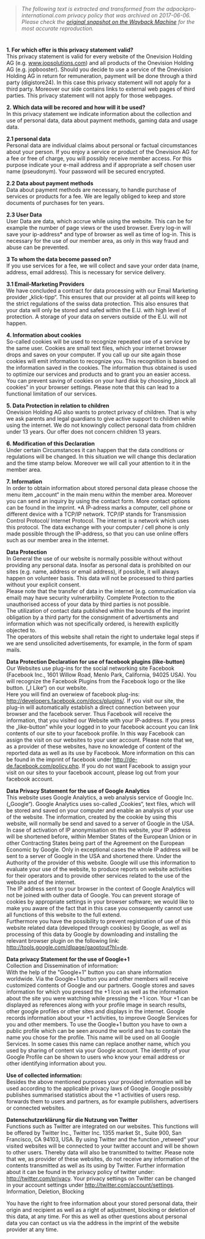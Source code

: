 > *The following text is extracted and transformed from the adpackpro-international.com privacy policy that was archived on 2017-06-06. Please check the [original snapshot on the Wayback Machine](https://web.archive.org/web/20170606165602id_/http%3A//www.adpackpro-international.com/%3Fpid%3D1000156) for the most accurate reproduction.*

# 

**1\. For which offer is this privacy statement valid?**   
This privacy statement is valid for every website of the Onevision Holding AG (e.g. www.jopsolutions.com) and all products of the Onevision Holding AG (e.g. jopbooster). Should you decide to use a service of the Onevision Holding AG in return for remuneration, payment will be done through a third party (digistore24). In this case this privacy statement will not apply for a third party. Moreover our side contains links to external web pages of third parties. This privacy statement will not apply for those webpages. 

**2\. Which data will be recored and how will it be used?**   
In this privacy statement we indicate information about the collection and use of personal data, data about payment methods, gaming data and usage data. 

**2.1 personal data**   
Personal data are individual claims about personal or factual circumstances about your person. If you enjoy a service or product of the Onevision AG for a fee or free of charge, you will possibly receive member access. For this purpose indicate your e-mail address and if appropriate a self chosen user name (pseudonym). Your password will be secured encrypted. 

**2.2 Data about payment methods**   
Data about payment methods are necessary, to handle purchase of services or products for a fee. We are legally obliged to keep and store documents of purchases for ten years. 

**2.3 User Data**   
User Data are data, which accrue while using the website. This can be for example the number of page views or the used browser. Every log-in will save your ip-address* and type of browser as well as time of log-in. This is necessary for the use of our member area, as only in this way fraud and abuse can be prevented. 

**3 To whom the data become passed on?**   
If you use services for a fee, we will collect and save your order data (name, address, email address). This is necessary for service delivery. 

**3.1 Email-Marketing Providers**   
We have concluded a contract for data processing with our Email Marketing provider „klick-tipp“. This ensures that our provider at all points will keep to the strict regulations of the swiss data protection. This also ensures that your data will only be stored and safed within the E.U. with high level of protection. A storage of your data on servers outside of the E.U. will not happen. 

**4\. Information about cookies**   
So-called cookies will be used to recognize repeated use of a service by the same user. Cookies are small text files, which your internet browser drops and saves on your computer. If you call up our site again those cookies will emit information to recognize you. This recognition is based on the information saved in the cookies. The information thus obtained is used to optimize our services and products and to grant you an easier access. You can prevent saving of cookies on your hard disk by choosing „block all cookies“ in your browser settings. Please note that this can lead to a functional limitation of our services. 

**5\. Data Protection in relation to children**   
Onevision Holding AG also wants to protect privacy of children. That is why we ask parents and legal guardians to give active support to children while using the internet. We do not knowingly collect personal data from children under 13 years. Our offer does not concern children 13 years. 

**6\. Modification of this Declaration**   
Under certain Circumstances it can happen that the data conditions or regulations will be changed. In this situation we will change this declaration and the time stamp below. Moreover we will call your attention to it in the member area. 

**7\. Information**   
In order to obtain information about stored personal data please choose the menu item „account“ in the main menu within the member area. Moreover you can send an inquiry by using the contact form. More contact options can be found in the imprint. *A IP-adress marks a computer, cell phone or different device with a TCP/IP network. TCP/IP stands for Transmission Control Protocol/ Internet Protocol. The internet is a network which uses this protocol. The data exchange with your computer / cell phone is only made possible through the IP-address, so that you can use online offers such as our member area in the internet. 

**Data Protection**   
In General the use of our website is normally possible without without providing any personal data. Insofar as personal data is prohibited on our sites (e.g. name, address or email address), if possible, it will always happen on volunteer basis. This data will not be processed to third parties without your explicit consent.   
Please note that the transfer of data in the internet (e.g. communication via email) may have security vulnerarbility. Complete Protection to the unauthorised access of your data by third parties is not possible.   
The utilization of contact data published within the bounds of the imprint obligation by a third party for the consignment of advertisments and information which was not specifically ordered, is herewith explicitly objected to.   
The operators of this website shall retain the right to undertake legal steps if we are send unsolicited advertisements, for example, in the form of spam mails. 

**Data Protection Declaration for use of facebook plugins (like-button)**   
Our Websites use plug-ins for the social networking site Facebook (Facebook Inc., 1601 Willow Road, Menlo Park, California, 94025 USA). You will recognize the Facebook Plugins from the Facebook logo or the like button. („I Like“) on our website.   
Here you will find an overwiew of facebook plug-ins: http://developers.facebook.com/docs/plugins/. If you visit our site, the plug-in will automatically establish a direct connection between your browser and the facebook server. Thus Facebook will receive the information, that you visited our Website with your IP-address. If you press the „like-button“ while your logged in to your facebook account you can link contents of our site to your facebook profile. In this way Facebook can assign the visit on our websites to your user account. Please note that we, as a provider of these websites, have no knowledge of content of the reported data as well as its use by Facebook. More information on this can be found in the imprint of facebook under http://de-de.facebook.com/policy.php. If you do not want Facebook to assign your visit on our sites to your facebook account, please log out from your facebook account. 

**Data Privacy Statement for the use of Google Analytics**   
This website uses Google Analytics, a web analysis service of Google Inc. („Google“). Google Analytics uses so-called „Cookies“, text files, which will be stored and saved on your computer and enable an analysis of your use of the website. The information, created by the cookie by using this website, will normally be send and saved to a server of Google in the USA. In case of activation of IP anonymisation on this website, your IP address will be shortened before, within Member States of the European Union or in other Contracting States being part of the Agreement on the European Economic by Google. Only in exceptional cases the whole IP address will be sent to a server of Google in the USA and shortened there. Under the Authority of the provider of this website. Google will use this information to evaluate your use of the website, to produce reports on website activities for their operators and to provide other services related to the use of the website and of the internet.   
The IP address sent to your browser in the context of Google Analytics will not be joined with outher data of Google. You can prevent storage of cookies by appropriate settings in your browser software; we would like to make you aware of the fact that in this case you consequently cannot use all functions of this website to the full extend.   
Furthermore you have the possibility to prevent registration of use of this website related data (developed through cookies) by Google, as well as processing of this data by Google by downloading and installing the relevant browser plugin on the following link: http://tools.google.com/dlpage/gaoptout?hl=de. 

**Data privacy Statement for the use of Google+1**   
Collection and Dissemination of information:   
With the help of the "Google+1" button you can share information worldwide. Via the Google+1 button you and other members will receive customized contents of Google and our partners. Google stores and saves information for which you pressed the +1 Icon as well as the information about the site you were watching while pressing the +1 icon. Your +1 can be displayed as references along with your profile image in search results, other google profiles or other sites and displays in the internet. Google records information about your +1 activities, to improve Google Services for you and other members. To use the Google+1 button you have to own a public profile which can be seen around the world and has to contain the name you chose for the profile. This name will be used on all Google Services. In some cases this name can replace another name, which you used by sharing of content via your Google account. The identity of your Google Profile can be shown to users who know your email address or other identifying information about you. 

**Use of collected information:**   
Besides the above mentioned purposes your provided information will be used according to the applicable privacy laws of Google. Google possibly publishes summarised statistics about the +1 activities of users resp. forwards them to users and partners, as for example publishers, advertisers or connected websites. 

**Datenschutzerklärung für die Nutzung von Twitter**  
Functions such as Twitter are integrated on our websites. This functions will be offered by Twitter Inc., Twitter Inc. 1355 market St., Suite 900, San Francisco, CA 94103, USA. By using Twitter and the function „retweed“ your visited websites will be connected to your twitter account and will be shown to other users. Thereby data will also be transmitted to twitter. Please note that we, as provider of these websites, do not receive any information of the contents transmitted as well as its using by Twitter. Further information about it can be found in the privacy policy of twitter under: http://twitter.com/privacy. Your privacy settings on Twitter can be changed in your account settings under http://twitter.com/account/settings. Information, Deletion, Blocking 

You have the right to free information about your stored personal data, their origin and recipient as well as a right of adjustment, blocking or deletion of this data, at any time. For this as well as other questions about personal data you can contact us via the address in the imprint of the website provider at any time. 
